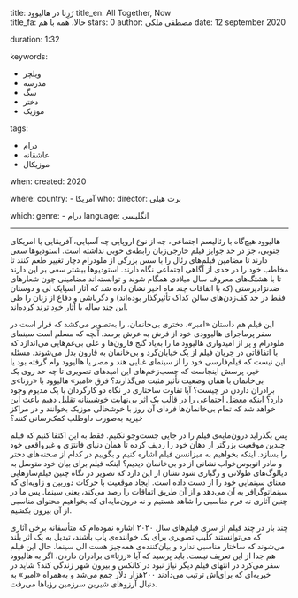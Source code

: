 
title: رُزِتا در هالیوود 
title_en: All Together, Now  
title_fa: حالا، همه با هم 
stars: 0
author: مصطفی ملکی
date: 12 september 2020

duration: 1:32

keywords:
  - ویلچر
  - مدرسه
  - سگ
  - دختر
  - موزیک

tags:
  - درام
  - عاشقانه
  - موزیکال 

when:
  created: 2020

where:
  country:
    - آمریکا
who:
  director: برت هیلی

which:
  genre:
    - درام
  language: انگلیسی

---

هالیوود هیچ‌گاه با رئالیسم اجتماعی، چه از نوع اروپایی چه آسیایی، آفریقایی یا امریکای جنوبی، جز در حد جوایز فیلم خارجی‌زبان رابطه‌ی خوبی نداشته است. استودیوها سعی دارند تا مضامین فیلم‌های رئال را با سس بزرگی از ملودرام دچار تغییر طعم کنند تا مخاطب خود را در حدی از آگاهی اجتماعی نگاه دارند. استودیوها بیشتر سعی بر این دارند تا با هشتگ‌های معروف سال میلادی همگام شوند و توانسته‌اند مضامینی چون شعارهای ضدنژادپرستی (که با اتفاقات چند ماه اخیر نشان داده شد که آثار اسپایک لی و دوستان فقط در حد کف‌زدن‌های سالن کداک تأثیرگذار بوده‌اند) و دگرباشی و دفاع از زنان را طی این چند ساله با آثار خود ترند کرده‌اند. 

این فیلم هم داستان «امبر»، دختری بی‌خانمان، را به‌تصویر می‌کشد که  قرار است در سفر پرماجرای هالیوودی خود از فرش به عرش برسد. آنچه که مسلم است سینمای ملودرام و پر از امیدواری هالیوود ما را به‌یاد گنج قارون‌ها و علی بی‌غم‌هایی می‌اندازد که با اتفاقاتی در جریان فیلم از یک خیابان‌گرد و بی‌خانمان به قارون بدل می‌شوند. مسئله این نیست که فیلم‌فارسی خود را از سینمای غنایی هند و مصر یا هالیوود وام گرفته بود یا خیر. پرسش اینجاست که چسب‌زخم‌های این امیدهای تصویری تا چه حد روی یک بی‌خانمان با همان وضعیت تأثیر مثبت می‌گذارند؟ فرق «امبر» هالیوود با «رزتا»ی برادران داردن در چیست؟ آیا تفاوت ساختاری در نگاه دو کارگردان با یک مدیوم وجود دارد؟ اینکه معضل اجتماعی را در قالب یک اثر بی‌نهایت خوشبینانه تقلیل دهیم باعث این خواهد شد که تمام بی‌خانمان‌ها فردای آن روز با خوشحالی موزیک بخوانند و در مراکز خیریه به‌صورت داوطلب کمک‌رسانی کنند؟ 

پس بگذراید درون‌مایه‌ی فیلم را در جایی جست‌وجو نکنیم. فقط به این اکتفا کنیم که فیلم چندین موقعیت بزرگتر از دهان خود را ردیف کرده تا همان دنیای فانتزی و غیرواقعی خود را بسازد. اینکه بخواهیم به میزانسن فیلم اشاره کنیم و بگوییم در کدام از صحنه‌های دختر و مادر اتوبوس‌خواب نشانی از دو بی‌خانمان دیدیم؟‌ اینکه فیلم برای بیان خود متوسل به دیالوگ‌های طولانی و رگباری شود نشان از این دارد که تصویر در نگاه چنین فیلم‌ساز‌هایی معنای سینمایی خود را از دست داده است. ایجاد موقعیت با حرکات دوربین و زاویه‌ای که سینماتوگرافر به آن می‌دهد و از آن طریق اتفاقات را رصد می‌کند، یعنی سینما. پس ما در چنین آثاری نه فرم مناسبی را شاهد هستیم و نه درون‌مایه‌ای که بخواهیم محتوای مناسبی از آن بیرون بکشیم. 

چند بار در چند فیلم از سری فیلم‌های سال ۲۰۲۰ اشاره نموده‌ام که متأسفانه برخی آثاری که می‌توانستند کلیپ تصویری برای یک خواننده‌ی پاپ باشند، تبدیل به یک اثر بلند می‌شوند که ساختار مناسبی ندارد و بیان‌کننده‌ی همه‌چیز هست الی سینما. حال این فیلم هم جدا از این تعریف نیست. باید پرسید که آیا «رزتا»ی برادران داردن، اگر به هالیوود سفر می‌کرد در انتهای فیلم دیگر نیاز نبود در کانکس و بیرون شهر زندگی کند؟ شاید در خیریه‌ای که برای‌اش ترتیب می‌دادند ۲۰۰هزار دلار جمع می‌شد و به‌همراه «امبر» به دنبال آرزوهای شیرین سرزمین رؤیاها می‌رفت.